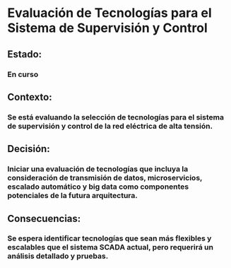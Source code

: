 # Evaluación de Tecnologías para el Sistema de Supervisión y Control
## Estado: 
### En curso
## Contexto: 
### Se está evaluando la selección de tecnologías para el sistema de supervisión y control de la red eléctrica de alta tensión.
## Decisión: 
### Iniciar una evaluación de tecnologías que incluya la consideración de transmisión de datos, microservicios, escalado automático y big data como componentes potenciales de la futura arquitectura.
## Consecuencias: 
### Se espera identificar tecnologías que sean más flexibles y escalables que el sistema SCADA actual, pero requerirá un análisis detallado y pruebas.